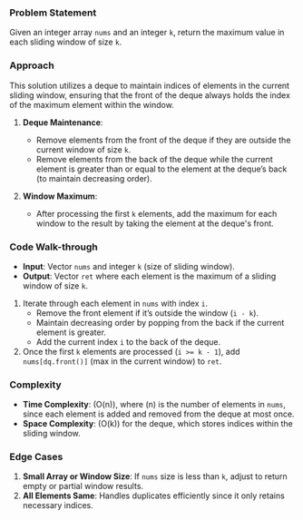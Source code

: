 ### Problem Statement
Given an integer array `nums` and an integer `k`, return the maximum value in each sliding window of size `k`.

### Approach
This solution utilizes a deque to maintain indices of elements in the current sliding window, ensuring that the front of the deque always holds the index of the maximum element within the window.

1. **Deque Maintenance**:
   - Remove elements from the front of the deque if they are outside the current window of size `k`.
   - Remove elements from the back of the deque while the current element is greater than or equal to the element at the deque’s back (to maintain decreasing order).

2. **Window Maximum**:
   - After processing the first `k` elements, add the maximum for each window to the result by taking the element at the deque's front.

### Code Walk-through
- **Input**: Vector `nums` and integer `k` (size of sliding window).
- **Output**: Vector `ret` where each element is the maximum of a sliding window of size `k`.

1. Iterate through each element in `nums` with index `i`.
   - Remove the front element if it’s outside the window (`i - k`).
   - Maintain decreasing order by popping from the back if the current element is greater.
   - Add the current index `i` to the back of the deque.
2. Once the first `k` elements are processed (`i >= k - 1`), add `nums[dq.front()]` (max in the current window) to `ret`.

### Complexity
- **Time Complexity**: \(O(n)\), where \(n\) is the number of elements in `nums`, since each element is added and removed from the deque at most once.
- **Space Complexity**: \(O(k)\) for the deque, which stores indices within the sliding window.

### Edge Cases
1. **Small Array or Window Size**: If `nums` size is less than `k`, adjust to return empty or partial window results.
2. **All Elements Same**: Handles duplicates efficiently since it only retains necessary indices.

